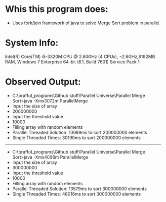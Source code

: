 # Whis this program does:
* Uses fork/join framework of java to solve Merge Sort problem in parallel.

# System Info:
Intel(R) Core(TM) i5-3320M CPU @ 2.60GHz (4 CPUs), ~2.6GHz,8192MB RAM, Windows 7 Enterprise 64-bit (6.1, Build 7601) Service Pack 1

# Observed Output: 
* C:\prafful_programs\Github stuff\Parallel Universe\Parallel Merge Sort>java -Xmx3072m ParallelMerge
* Input the size of array
* 200000000
* Input the threshold value
* 10000
* Filling array with random elements
* Parallel Threaded Solution: 10689ms to sort 200000000 elements
* Single Threaded Times: 30190ms to sort 200000000 elements
-------------------------------------------------------------------------------------------------------------------------------------------
* C:\prafful_programs\Github stuff\Parallel Universe\Parallel Merge Sort>java -Xmx4096m ParallelMerge
* Input the size of array
* 300000000
* Input the threshold value
* 10000
* Filling array with random elements
* Parallel Threaded Solution: 13579ms to sort 300000000 elements
* Single Threaded Times: 48016ms to sort 300000000 elements
